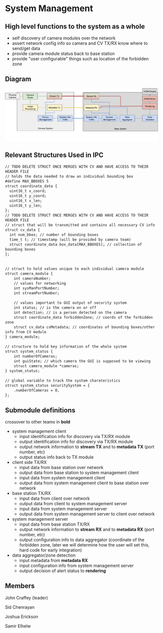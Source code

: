 # System Management

## High level functions to the system as a whole

- self discovery of camera modules over the network
- assert network config info so camera and CV TX/RX know where to send/get data
- provide camera module status back to base station
- provide "user configurable" things such as location of the forbidden zone

## Diagram

![Top level diagram](../media/top_level_diagram.jpg)

## Relevant Structures Used in IPC

```
// TODO DELETE STRUCT ONCE MERGES WITH CV AND HAVE ACCESS TO THEIR HEADER FILE
// holds the data needed to draw an individual bounding box
#define MAX_BBOXES 5
struct coordinate_data {
  uint16_t x_coord;
  uint16_t y_coord;
  uint16_t x_len;
  uint16_t y_len;
};
// TODO DELETE STRUCT ONCE MERGES WITH CV AND HAVE ACCESS TO THEIR HEADER FILE
// struct that will be transmitted and contains all necessary CV info
struct cv_data {
  int num_bbox; // number of bounding boxes
  time_t t; // timestamp (will be provided by camera team)
  struct coordinate_data box_data[MAX_BBOXES]; // collection of bounding boxes
};


// struct to hold values unique to each individual camera module
struct camera_module {
    int cameraNumber;
    // values for networking
    int sysManPortNumber;
    int streamPortNumber;

    // values important to GUI output of security system
    int status; // is the camera on or off
    int detection; // is a person detected on the camera
    struct coordinate_data forbiddenZone; // coords of the forbidden zone
    struct cv_data cvMetadata; // coordinates of bounding boxes/other info from CV module
} camera_module;

// structure to hold key information of the whole system
struct system_status {
    int numberOfCameras;
    int guiState; // which camera the GUI is supposed to be viewing
    struct camera_module *cameras;
} system_status;

// global variable to track the system charateristics
struct system_status securitySystem = {
    .numberOfCameras = 0,
};
```

## Submodule definitions
crossover to other teams in **bold**

- system management client
  - input identification info for discovery via TX/RX module
  - output identification info for discovery via TX/RX module
  - output network information to **stream TX** and to **metadata TX** (port number, etc)
  - output status info back to TX module
- client side TX/RX
  - input data from base station over network
  - output data from base station to system management client 
  - input data from system management client
  - output data from system management client to base station over network
- base station TX/RX
  - input data from client over network
  - output data from client to system management server
  - input data from system management server
  - output data from system management server to client over network
- system management server
  - input data from base station TX/RX
  - output network information to **stream RX** and to **metadata RX** (port number, etc)
  - output configuration info to data aggregator (coordinate of the forbidden zone, later we will determine how the user will set this, hard code for early integration)
- data aggregator/zone detection
  - input metadata from **metadata RX**
  - input configuration info from system management server
  - output decision of alert status to **rendering**

## Members
John Craffey (leader)

Sid Chenrayan

Joshua Erickson

Samir Elhelw
